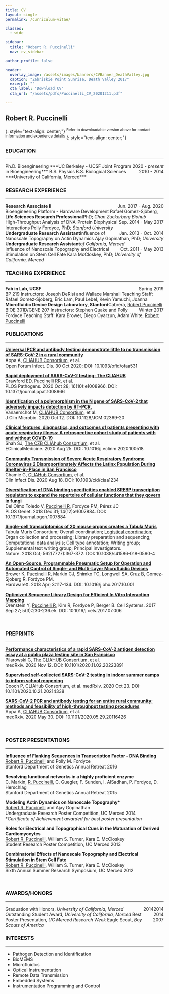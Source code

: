 ```yaml
---
title: CV
layout: single
permalink: /curriculum-vitae/

classes:
  - wide

sidebar:
  title: "Robert R. Puccinelli"
  nav: cv_sidebar

author_profile: false

header:
  overlay_image: /assets/images/banners/CVBanner_DeathValley.jpg
  caption: "Zabriskie Point Sunrise, Death Valley 2017"  
  excerpt: ""
  cta_label: "Download CV"
  cta_url: "/assets/pdfs/Puccinelli_CV_20201211.pdf"

---
```


## Robert R. Puccinelli 
{: style="text-align: center;"}
<sup>Refer to downloadable version above for contact information and experience details</sup>
{: style="text-align: center;"}

### EDUCATION
---
<div style="float: right;">2020 - <i>present</i></div>
Ph.D. Bioengineering  
***UC Berkeley - UCSF Joint Program in Bioengineering***

<div style="float: right;">2010 - 2014</div>
B.S. Physics  
B.S. Biological Sciences  
***University of California, Merced***

<br>

### RESEARCH EXPERIENCE
---

<div style="float: left;"><b>Research Associate II</b></div> 
<div style="float: right;">Jun. 2017 - Aug. 2020</div><br>
Bioengineering Platform - Hardware Development  
Rafael Gómez-Sjöberg, PhD; <i>Chan Zuckerberg Biohub</i>

<div style="float: left;"><b>Life Sciences Research Professional</b></div> 
<div style="float: right;">Sep. 2014 - May 2017</div><br>
High-Throughput Analysis of DNA-Protein Biophysical Interactions  
Polly Fordyce, PhD; <i>Stanford University</i>

<div style="float: left;"><b>Undergraduate Research Assistant</b></div> 
<div style="float: right;">Jan. 2013 - Oct. 2014</div><br>
Influence of Nanoscale Topography on Actin Dynamics  
Ajay Gopinathan, PhD; <i>University of California, Merced</i>

<div style="float: left;"><b>Undergraduate Research Assistant</b></div> 
<div style="float: right;">Oct. 2011 - May 2013</div><br>
Influence of Nanoscale Topography and Electrical Stimulation on Stem Cell Fate  
Kara McCloskey, PhD; <i>University of California, Merced</i>

<br>

### TEACHING EXPERIENCE
---

<div style="float: left;"><b>Fab in Lab, UCSF</b></div> 
<div style="float: right;">Spring 2019</div><br>
BP 219  
Instructors: Joseph DeRisi and Wallace Marshall  
Teaching Staff: Rafael Gomez-Sjoberg, Eric Lam, Paul Lebel, Kevin Yamuchi, Joanna Cabrera, <u>Robert Puccinelli</u>  

<div style="float: left;"><b>Microfluidic Device Design Laboratory, Stanford</b></div> 
<div style="float: right;">Winter 2017</div><br>
BIOE 301D/GENE 207  
Instructors: Stephen Quake and Polly Fordyce  
Teaching Staff: Kara Brower, Diego Oyarzun, Adam White, <u>Robert Puccinelli</u>

<br>

### PUBLICATIONS
---
**[Universal PCR and antibody testing demonstrate little to no transmission of SARS-CoV-2 in a rural community](/assets/pdfs/publications/Puccinelli_Publication_UniversalPCRAndAntibodyTestingDemonstrateLittleToNoTransmissionOfSARS-CoV-2InARuralCommunity.pdf)**  
Appa A, <u>CLIAHUB Consortium</u>, et al.  
Open Forum Infect. Dis. 30 Oct 2020; DOI: 10.1093/ofid/ofaa531

**[Rapid deployment of SARS-CoV-2 testing: The CLIAHUB](/assets/pdfs/publications/Puccinelli_Publication_RapidDeploymentOfSARS-CoV-2Testing-TheCLIAHUB.pdf)**  
Crawford ED, <u>Puccinelli RR</u>, et al.  
PLOS Pathogens. 2020 Oct 28; 16(10):e1008966. DOI: 10.1371/journal.ppat.1008966

**[Identification of a polymorphism in the N gene of SARS-CoV-2 that adversely impacts detection by RT-PCR.](/assets/pdfs/publications/Puccinelli_Publication_IdentificationOfAPolymorphismInTheNGeneOfSARS-CoV-2ThatAdverselyImpactsDetectionByRT-PCR.pdf)**  
Vanaerschot M, <u>CLIAHUB Consortium</u>, et al.  
J Clin Microbio. 2020 Oct 12. DOI: 10.1128/JCM.02369-20

**[Clinical features, diagnostics, and outcomes of patients presenting with acute respiratory illness: A retrospective cohort study of patients with and without COVID-19](/assets/pdfs/publications/Puccinelli_Publication_ClinicalFeaturesDiagnosticsAndOutcomesOfPatientsPresentingWithAcuteRespiratoryIllness-ARetrospectiveCohortStudyOfPatientsWithAndWithoutCOVID-19.pdf)**  
Shah SJ, <u>The CZB CLIAhub Consortium</u>, et al.  
EClinicalMedicine. 2020 Aug 25. DOI: 10.1016/j.eclinm.2020.100518

**[Community Transmission of Severe Acute Respiratory Syndrome Coronavirus 2 Disproportionately Affects the Latinx Population During Shelter-in-Place in San Francisco](/assets/pdfs/publications/Puccinelli_Publication_CommunityTransmissionOfSevereAcuteRespiratorySyndromCoronavirus2DisproportionatelyAffectsLatinxPopulationDuringShelter-In-PlaceInSanFrancisco.pdf)**  
Chamie G, <u>CLIAHub Consortium</u>, et al.  
Clin Infect Dis. 2020 Aug 18. DOI: 10.1093/cid/ciaa1234

**[Diversification of DNA binding specificities enabled SREBP transcription regulators to expand the repertoire of cellular functions that they govern in fungi](/assets/pdfs/publications/Puccinelli_Publication_DiversificationofDNABindingSpecificitiesEnableRegulatorsToExpandCellularFunctions.pdf)**  
Del Olmo Toledo V, <u>Puccinelli R</u>, Fordyce PM, Pérez JC  
PLOS Genet. 2018 Dec 31; 14(12):e1007884. DOI: 10.1371/journal.pgen.1007884

**[Single-cell transcriptomics of 20 mouse organs creates a Tabula Muris](/assets/pdfs/publications/Puccinelli_Publication_Single-cellTranscriptomicsof20MouseOrgans.pdf)**  
Tabula Muris Consortium; Overall coordination; <u>Logistical coordination</u>; Organ collection and processing; Library preparation and sequencing; Computational data analysis; Cell type annotation; Writing group; Supplemental text writing group; Principal investigators.  
Nature. 2018 Oct; 562(7727):367-372. DOI: 10.1038/s41586-018-0590-4

**[An Open-Source, Programmable Pneumatic Setup for Operation and Automated Control of Single- and Multi-Layer Microfluidic Devices](/assets/pdfs/publications/Puccinelli_Publication_OpenSourceProgrammablePneumaticSetupforAutomatedMicrofluidicDevices.pdf)**  
Brower K, <u>Puccinelli R</u>, Markin CJ, Shimko TC, Longwell SA, Cruz B, Gomez-Sjoberg R, Fordyce PM.  
HardwareX. 2018 Apr; 3:117-134. DOI: 10.1016/j.ohx.2017.10.001

**[Optimized Sequence Library Design for Efficient In Vitro Interaction Mapping](/assets/pdfs/publications/Puccinelli_Publication_OptimizedSequenceLibraryDesignforEfficientInVitroInteractionMapping.pdf)**  
Orenstein Y, <u>Puccinelli R</u>, Kim R, Fordyce P, Berger B.
Cell Systems. 2017 Sep 27; 5(3):230-236.e5. DOI: 10.1016/j.cels.2017.07.006

<br>

### PREPRINTS
---
**[Performance characteristics of a rapid SARS-CoV-2 antigen detection assay at a public plaza testing site in San Francisco](/assets/pdfs/publications/Puccinelli_Preprint_PerformanceCharacteristicsOfARapidSARS-CoV-2AntigenDetectionAssayAtAPublicPlazaTestingSiteInSanFrancisco.pdf)**  
Pilarowski G, <u>The CLIAHUB Consortium</u>, et al.  
medRxiv. 2020 Nov 12. DOI: 10.1101/2020.11.02.20223891

**[Supervised self-collected SARS-CoV-2 testing in indoor summer camps to inform school reopening](/assets/pdfs/publications/Puccinelli_Preprint_SupervisedSelf-CollectedSARS-CoV-2TestingInIndoorSummerCampsToInformSchoolReopening.pdf)**  
Cooch P, CLIAHub Consortium, et al.
medRxiv. 2020 Oct 23. DOI: 10.1101/2020.10.21.20214338

**[SARS-CoV-2 PCR and antibody testing for an entire rural community: methods and feasibility of high-throughput testing procedures](/assets/pdfs/publications/Puccinelli_Preprint_SARS-CoV-2PCRAndAntibodyTestingForAnEntireRuralCommunity-MethodsAndFeasibilityOfHigh-ThroughputTestingProcedures.pdf)**  
Appa A, <u>CLIAHUB Consortium</u>, et al.  
medRxiv. 2020 May 30. DOI: 10.1101/2020.05.29.20116426

<br>

### POSTER PRESENTATIONS
---

**Influence of Flanking Sequences in Transcription Factor - DNA Binding**  
<u>Robert R. Puccinelli</u> and Polly M. Fordyce  
Stanford Department of Genetics Annual Retreat 2016

**Resolving functional networks in a highly proficient enzyme**  
C. Markin, <u>R. Puccinelli</u>, C. Guegler, F. Sunden, I. AlSadhan, P. Fordyce, D. Herschlag  
Stanford Department of Genetics Annual Retreat 2015

**Modeling Actin Dynamics on Nanoscale Topography\***  
<u>Robert R. Puccinelli</u> and Ajay Gopinathan  
Undergraduate Research Poster Competition, UC Merced 2014  
\**Certificate of Achievement awarded for best poster presentation*

**Roles for Electrical and Topographical Cues in the Maturation of Derived Cardiomyocytes**  
<u>Robert R. Puccinelli</u>, William S. Turner, Kara E. McCloskey  
Student Research Poster Competition, UC Merced 2013

**Combinatorial Effects of Nanoscale Topography and Electrical Stimulation in Stem Cell Fate**  
<u>Robert R. Puccinelli</u>, William S. Turner, Kara E. McCloskey  
Sixth Annual Summer Research Symposium, UC Merced 2012

<br>

### AWARDS/HONORS
---
<div style="float: right;">2014</div>
Graduation with Honors, <i>University of California, Merced</i>  
<div style="float: right;">2014</div>
Outstanding Student Award, <i>University of California, Merced</i>  
<div style="float: right;">2014</div>
Best Poster Presentation, <i>UC Merced Research Week</i>  
<div style="float: right;">2007</div>
Eagle Scout, <i>Boy Scouts of America</i>  

<br>

### INTERESTS
---

* Pathogen Detection and Identification
* BioMEMS
* Microfluidics
* Optical Instrumentation
* Remote Data Transmission
* Embedded Systems
* Instrumentation Programming and Control
